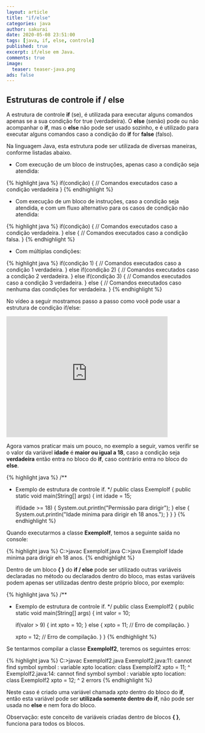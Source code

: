 ```yaml
---
layout: article
title: "if/else"
categories: java
author: sakurai
date: 2020-05-08 23:51:00
tags: [java, if, else, controle]
published: true
excerpt: if/else em Java.
comments: true
image:
  teaser: teaser-java.png
ads: false
---
```


## Estruturas de controle if / else

A estrutura de controle **if** (se), é utilizada para executar alguns comandos apenas se a sua condição for true (verdadeira). O **else** (senão) pode ou não acompanhar o **if**, mas o **else** não pode ser usado sozinho, e é utilizado para executar alguns comandos caso a condição do **if** for **false** (falso).

Na linguagem Java, esta estrutura pode ser utilizada de diversas maneiras, conforme listadas abaixo.

- Com execução de um bloco de instruções, apenas caso a condição seja atendida:

{% highlight java %}
if(condição) {
  // Comandos executados caso a condição verdadeira
}
{% endhighlight %}

- Com execução de um bloco de instruções, caso a condição seja atendida, e com um fluxo alternativo para os casos de condição não atendida:

{% highlight java %}
if(condição) {
  // Comandos executados caso a condição verdadeira.
} else {
  // Comandos executados caso a condição falsa.
}
{% endhighlight %}

- Com múltiplas condições:

{% highlight java %}
if(condição 1) {
  // Comandos executados caso a condição 1 verdadeira.
} else if(condição 2) {
 // Comandos executados caso a condição 2 verdadeira.
} else if(condição 3) {
 // Comandos executados caso a condição 3 verdadeira.
} else {
  // Comandos executados caso nenhuma das condições for verdadeira.
}
{% endhighlight %}

No vídeo a seguir mostramos passo a passo como você pode usar a estrutura de condição if/else:

<iframe width="420" height="315" src="https://www.youtube.com/embed/xOz0DvJy2cc" frameborder="0" allowfullscreen></iframe>

Agora vamos praticar mais um pouco, no exemplo a seguir, vamos verifir se o valor da variável **idade** é **maior ou igual a 18**, caso a condição seja **verdadeira** então entra no bloco do **if**, caso contrário entra no bloco do **else**.

{% highlight java %}
/**
 * Exemplo de estrutura de controle if.
 */
public class ExemploIf {
  public static void main(String[] args) {
    int idade = 15;

    if(idade >= 18) {
      System.out.println("Permissão para dirigir");
    } else {
      System.out.println("Idade minima para dirigir eh 18 anos.");
    }
  }
}
{% endhighlight %}

Quando executarmos a classe **ExemploIf**, temos a seguinte saída no console:

{% highlight java %}
C:\>javac ExemploIf.java
C:\>java ExemploIf
Idade minima para dirigir eh 18 anos.
{% endhighlight %}

Dentro de um bloco **{ }** do **if / else** pode ser utilizado outras variáveis declaradas no método ou declarados dentro do bloco, mas estas variáveis podem apenas ser utilizadas dentro deste próprio bloco, por exemplo:

{% highlight java %}
/**
 * Exemplo de estrutura de controle if.
 */
public class ExemploIf2 {
  public static void main(String[] args) {
    int valor = 10;

    if(valor > 9) {
      int xpto = 10;
    } else {
      xpto = 11; // Erro de compilação.
    }

    xpto = 12; // Erro de compilação.
  }
}
{% endhighlight %}

Se tentarmos compilar a classe **ExemploIf2**, teremos os seguintes erros:

{% highlight java %}
C:\>javac ExemploIf2.java
ExemploIf2.java:11: cannot find symbol
symbol  : variable xpto
location: class ExemploIf2
           xpto = 11;
           ^
ExemploIf2.java:14: cannot find symbol
symbol  : variable xpto
location: class ExemploIf2
           xpto = 12;
           ^
2 errors
{% endhighlight %}

Neste caso é criado uma variável chamada *xpto* dentro do bloco do **if**, então esta variável pode ser **utilizada somente dentro do if**, não pode ser usada no **else** e nem fora do bloco.

Observação: este conceito de variáveis criadas dentro de blocos **{ }**, funciona para todos os blocos.